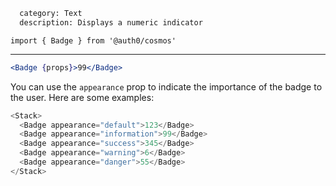 ```meta
  category: Text
  description: Displays a numeric indicator
```

`import { Badge } from '@auth0/cosmos'`

---

```jsx
<Badge {props}>99</Badge>
```

You can use the `appearance` prop to indicate the importance of the badge to the user. Here are some examples:

```js
<Stack>
  <Badge appearance="default">123</Badge>
  <Badge appearance="information">99</Badge>
  <Badge appearance="success">345</Badge>
  <Badge appearance="warning">6</Badge>
  <Badge appearance="danger">55</Badge>
</Stack>
```
